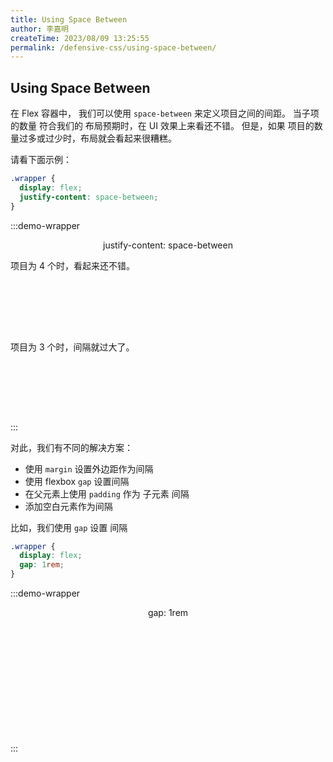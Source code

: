 ```yaml
---
title: Using Space Between
author: 李嘉明
createTime: 2023/08/09 13:25:55
permalink: /defensive-css/using-space-between/
---
```


## Using Space Between

在 Flex 容器中， 我们可以使用 `space-between` 来定义项目之间的间距。
当子项的数量 符合我们的 布局预期时，在 UI 效果上来看还不错。
但是，如果 项目的数量过多或过少时，布局就会看起来很糟糕。

请看下面示例：

<style scoped>
.flex-box {
  width: 268px;
  display: flex;
  justify-content: space-between;
  align-items: center;
  padding: 10px;
  background: var(--vp-c-bg);
  border: 1px solid var(--vp-c-divider);
  border-radius: 5px;
  box-shadow: var(--vp-shadow-2);
  margin: 20px auto;
}
.flex-box.gap {
  justify-content: flex-start;
  gap: 16px;
}
.flex-box div {
  width: 50px;
  height: 50px;
  background: var(--vp-c-brand-3);
}
</style>

```css
.wrapper {
  display: flex;
  justify-content: space-between;
}
```

:::demo-wrapper

<p align="center">justify-content: space-between</p>

项目为 4 个时，看起来还不错。

<div class="flex-box">
  <div></div>
  <div></div>
  <div></div>
  <div></div>
</div>

项目为 3 个时，间隔就过大了。

<div class="flex-box">
  <div></div>
  <div></div>
  <div></div>
</div>
:::

对此，我们有不同的解决方案：

- 使用 `margin` 设置外边距作为间隔
- 使用 flexbox `gap` 设置间隔
- 在父元素上使用 `padding` 作为 子元素 间隔
- 添加空白元素作为间隔

比如，我们使用 `gap` 设置 间隔

```css
.wrapper {
  display: flex;
  gap: 1rem;
}
```

:::demo-wrapper

<p align="center">gap: 1rem</p>

<div class="flex-box gap">
  <div></div>
  <div></div>
  <div></div>
  <div></div>
</div>

<div class="flex-box gap">
  <div></div>
  <div></div>
  <div></div>
</div>
:::
